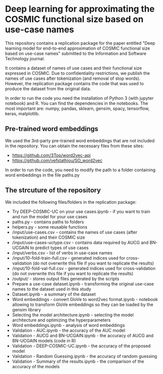 # Deep learning for approximating the COSMIC functional size based on use-case names

This repository contains a replication package for the paper entitled "Deep learning model for end-to-end approximation of COSMIC functional size based on use-case names" submitted to the Information and Software Technology journal.

It contains a dataset of names of use cases and their functional size expressed in COSMIC. Due to confidentiality restrictions, we publish the names of use cases after tokenization (and removal of stop words). However, the replication package contains the code that was used to produce the dataset from the original data.

In order to run the code you need the installation of Python 3 (with jupyter notebook) and R. You can find the dependencies in the notebooks. The most important are: numpy, pandas, sklearn, gensim, spacy, tensorflow, keras, matplotlib.

## Pre-trained word embeddings

We used the 3rd-party pre-trained word embeddings that are not included in the repository. You can obtain the necessary files from these sites:
- https://github.com/3Top/word2vec-api
- https://github.com/vefstathiou/SO_word2vec

In order to run the code, you need to modify the path to a folder containing word embeddings in the file paths.py

## The strcuture of the repository

We included the following files/folders in the replication package:
- Try DEEP-COSMIC-UC on your use cases.ipynb - if you want to train and run the model for your use cases
- paths.py - contains paths to folders
- helpers.py - some reusable functions
- /input/use-cases.csv - contains the names of use cases (after tokenization) and their COSMIC size
- /input/use-cases-uctype.csv - contains data required by AUCG and BN-UCGAIN to predict types of use cases
- /input/verbs.csv - list of verbs in use-case names
- /input/10-fold-train-full.csv - generated indices used for cross-validation (do not overwrite this file if you want to replicate the results)
- /input/10-fold-val-full.csv - generated indices used for cross-validation (do not overwrite this file if you want to replicate the results)
- /output/ - stores output files generated by the scripts
- Prepare a use-case dataset.ipynb - transforming the original use-case names to the dataset used in this study
- Dataset.ipynb - a summary of the dataset
- Word embeddings - convert GloVe to word2vec format.ipynb - notebook allowing to transform GloVe embeddings so they can be loaded by the gensim library
-  Selecting the model architecture.ipynb - selecting the model architecture and optimizing the hyperparameters
- Word embeddings.ipynb - analysis of word embeddings
- Validation - AUC.ipynb - the accuracy of the AUC model
- Validation - AUCG and BN-UCGAIN.ipynb - the accuracy of AUCG and BN-UCGAIN models (code in R)
- Validation - DEEP-COSMIC-UC.ipynb - the accuracy of the proposed model
- Validation - Random Guessing.ipynb - the accuracy of random guessing
- Validation - Summary of the results.ipynb - the comparison of the accuracy of the models

